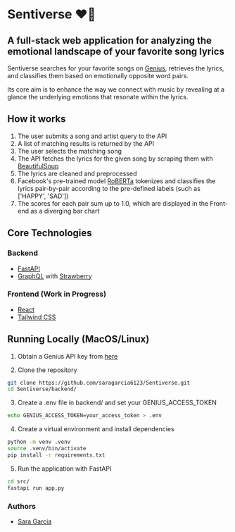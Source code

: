 # Sentiverse ❤️‍🔥

## A full-stack web application for analyzing the emotional landscape of your favorite song lyrics

Sentiverse searches for your favorite songs on [Genius](https://genius.com), retrieves the lyrics, and classifies them based on emotionally opposite word pairs.

Its core aim is to enhance the way we connect with music by revealing at a glance the underlying emotions that resonate within the lyrics.

## How it works

1) The user submits a song and artist query to the API
2) A list of matching results is returned by the API
3) The user selects the matching song
4) The API fetches the lyrics for the given song by scraping them with [BeautifulSoup](https://beautiful-soup-4.readthedocs.io)
5) The lyrics are cleaned and preprocessed
6) Facebook's pre-trained model [RoBERTa](https://huggingface.co/FacebookAI/roberta-large-mnli) tokenizes and classifies the lyrics pair-by-pair according to the pre-defined labels (such as ['HAPPY', 'SAD'])
7) The scores for each pair sum up to 1.0, which are displayed in the Front-end as a diverging bar chart

## Core Technologies

### Backend

- [FastAPI](https://fastapi.tiangolo.com)
- [GraphQL](https://graphql.org) with [Strawberry](https://strawberry.rocks)

### Frontend (Work in Progress)

- [React](https://react.dev)
- [Tailwind CSS](https://tailwindcss.com/)

## Running Locally (MacOS/Linux)

1) Obtain a Genius API key from [here](https://genius.com/api-clients)

2) Clone the repository

```sh
git clone https://github.com/saragarcia6123/Sentiverse.git
cd Sentiverse/backend/
```

3) Create a .env file in backend/ and set your GENIUS_ACCESS_TOKEN

```sh
echo GENIUS_ACCESS_TOKEN=your_access_token > .env
```

4) Create a virtual environment and install dependencies

```sh
python -m venv .venv
source .venv/bin/activate
pip install -r requirements.txt
```

5) Run the application with FastAPI

```sh
cd src/
fastapi run app.py
```

### Authors

- [Sara Garcia](https://github.com/saragarcia6123)
